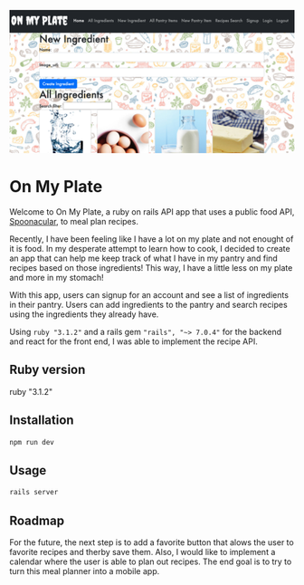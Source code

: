 ![screenshot](screenshot.png)

# On My Plate

Welcome to On My Plate, a ruby on rails API app that uses a public food API, [Spoonacular](https://spoonacular.com/), to meal plan recipes.

Recently, I have been feeling like I have a lot on my plate and not enought of it is food. In my desperate attempt to learn how to cook, I decided to create an app that can help me keep track of what I have in my pantry and find recipes based on those ingredients! This way, I have a little less on my plate and more in my stomach!

With this app, users can signup for an account and see a list of ingredients in their pantry. Users can add ingredients to the pantry and search recipes using the ingredients they already have.

Using `ruby "3.1.2"` and a rails gem `"rails", "~> 7.0.4"` for the backend and react for the front end, I was able to implement the recipe API.

## Ruby version

ruby "3.1.2"

## Installation

```bash
npm run dev
```

## Usage

```bash
rails server
```

## Roadmap

For the future, the next step is to add a favorite button that alows the user to favorite recipes and therby save them. Also, I would like to implement a calendar where the user is able to plan out recipes. The end goal is to try to turn this meal planner into a mobile app.
